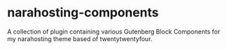 # narahosting-components
A collection of plugin containing various Gutenberg Block Components for my narahosting theme based of twentytwentyfour.

